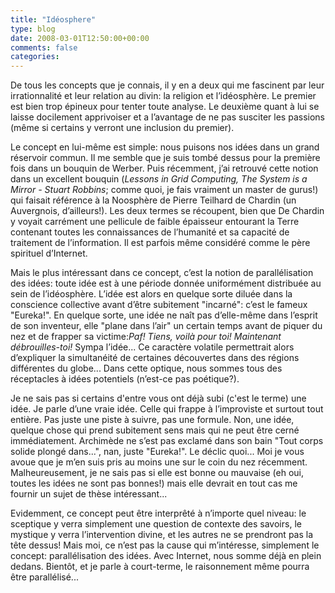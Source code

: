 ```yaml
---
title: "Idéosphere"
type: blog
date: 2008-03-01T12:50:00+00:00
comments: false
categories: 
---
```


 De tous les concepts que je connais, il y en a deux qui me fascinent par leur irrationnalité et leur relation au divin: la religion et l’idéosphère. Le premier est bien trop épineux pour tenter toute analyse. Le deuxième quant à lui se laisse docilement apprivoiser et a l’avantage de ne pas susciter les passions (même si certains y verront une inclusion du premier).

 Le concept en lui-même est simple: nous puisons nos idées dans un grand réservoir commun. Il me semble que je suis tombé dessus pour la première fois dans un bouquin de Werber. Puis récemment, j’ai retrouvé cette notion dans un excellent bouquin (*Lessons in Grid Computing, The System is a Mirror - Stuart Robbins*; comme quoi, je fais vraiment un master de gurus!) qui faisait référence à la Noosphère de Pierre Teilhard de Chardin (un Auvergnois, d’ailleurs!). Les deux termes se récoupent, bien que De Chardin y voyait carrément une pellicule de faible épaisseur entourant la Terre contenant toutes les connaissances de l’humanité et sa capacité de traitement de l’information. Il est parfois même considéré comme le père spirituel d’Internet.

 Mais le plus intéressant dans ce concept, c’est la notion de parallélisation des idées: toute idée est à une période donnée uniformément distribuée au sein de l’idéosphère. L’idée est alors en quelque sorte diluée dans la conscience collective avant d’être subitement "incarné": c’est le fameux "Eureka!". En quelque sorte, une idée ne naît pas d’elle-même dans l’esprit de son inventeur, elle "plane dans l’air" un certain temps avant de piquer du nez et de frapper sa victime:*Paf! Tiens, voilà pour toi! Maintenant débrouilles-toi!* Sympa l’idée... Ce caractère volatile permettrait alors d’expliquer la simultanéité de certaines découvertes dans des régions différentes du globe... Dans cette optique, nous sommes tous des réceptacles à idées potentiels (n’est-ce pas poétique?).

 Je ne sais pas si certains d'entre vous ont déjà subi (c'est le terme) une idée. Je parle d’une vraie idée. Celle qui frappe à l’improviste et surtout tout entière. Pas juste une piste à suivre, pas une formule. Non, une idée, quelque chose qui prend subitement sens mais qui ne peut être cerné immédiatement. Archimède ne s’est pas exclamé dans son bain "Tout corps solide plongé dans...", nan, juste "Eureka!". Le déclic quoi... Moi je vous avoue que je m’en suis pris au moins une sur le coin du nez récemment. Malheureusement, je ne sais pas si elle est bonne ou mauvaise (eh oui, toutes les idées ne sont pas bonnes!) mais elle devrait en tout cas me fournir un sujet de thèse intéressant...

 Evidemment, ce concept peut être interprêté à n’importe quel niveau: le sceptique y verra simplement une question de contexte des savoirs, le mystique y verra l’intervention divine, et les autres ne se prendront pas la tête dessus! Mais moi, ce n’est pas la cause qui m’intéresse, simplement le concept: parallélisation des idées. Avec Internet, nous somme déjà en plein dedans. Bientôt, et je parle à court-terme, le raisonnement même pourra être parallélisé...